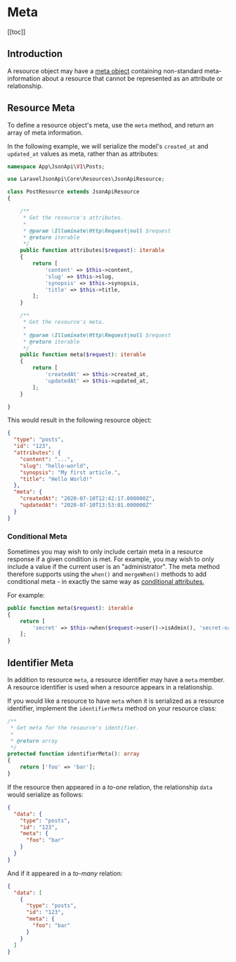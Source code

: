 # Meta

[[toc]]

## Introduction

A resource object may have a [meta object](https://jsonapi.org/format/#document-meta)
containing non-standard meta-information about a resource that cannot be
represented as an attribute or relationship.

## Resource Meta

To define a resource object's meta, use the `meta` method, and return
an array of meta information.

In the following example, we will serialize the model's `created_at` and
`updated_at` values as meta, rather than as attributes:

```php
namespace App\JsonApi\V1\Posts;

use LaravelJsonApi\Core\Resources\JsonApiResource;

class PostResource extends JsonApiResource
{

    /**
     * Get the resource's attributes.
     *
     * @param \Illuminate\Http\Request|null $request
     * @return iterable
     */
    public function attributes($request): iterable
    {
        return [
            'content' => $this->content,
            'slug' => $this->slug,
            'synopsis' => $this->synopsis,
            'title' => $this->title,
        ];
    }

    /**
     * Get the resource's meta.
     *
     * @param \Illuminate\Http\Request|null $request
     * @return iterable
     */
    public function meta($request): iterable
    {
        return [
            'createdAt' => $this->created_at,
            'updatedAt' => $this->updated_at,
        ];
    }

}
```

This would result in the following resource object:

```json
{
  "type": "posts",
  "id": "123",
  "attributes": {
    "content": "...",
    "slug": "hello-world",
    "synopsis": "My first article.",
    "title": "Hello World!"
  },
  "meta": {
    "createdAt": "2020-07-10T12:42:17.000000Z",
    "updatedAt": "2020-07-10T13:53:01.000000Z"
  }
}
```

### Conditional Meta

Sometimes you may wish to only include certain meta in a resource response
if a given condition is met. For example, you may wish to only include
a value if the current user is an "administrator". The meta method therefore
supports using the `when()` and `mergeWhen()` methods to add conditional
meta - in exactly the same way as
[conditional attributes.](./attributes.md#conditional-attributes)

For example:

```php
public function meta($request): iterable
{
    return [
        'secret' => $this->when($request->user()->isAdmin(), 'secret-value'),
    ];
}
```

## Identifier Meta

In addition to resource `meta`, a resource identifier may have a `meta`
member. A resource identifier is used when a resource appears in a relationship.

If you would like a resource to have `meta` when it is serialized as a
resource identifier, implement the `identifierMeta` method on your
resource class:

```php
/**
 * Get meta for the resource's identifier.
 *
 * @return array
 */
protected function identifierMeta(): array
{
    return ['foo' => 'bar'];
}
```

If the resource then appeared in a *to-one* relation, the relationship
`data` would serialize as follows:

```json
{
  "data": {
    "type": "posts",
    "id": "123",
    "meta": {
      "foo": "bar"
    }
  }
}
```

And if it appeared in a *to-many* relation:

```json
{
  "data": [
    {
      "type": "posts",
      "id": "123",
      "meta": {
        "foo": "bar"
      }
    }
  ]
}
```
